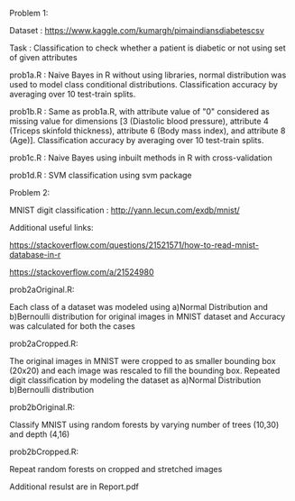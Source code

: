 Problem 1:

Dataset : https://www.kaggle.com/kumargh/pimaindiansdiabetescsv

Task : Classification to check whether a patient is diabetic or not using set of given attributes  
 
prob1a.R : Naive Bayes in R without using libraries, normal distribution was used to model class conditional distributions. Classification accuracy by averaging over 10 test-train splits.

prob1b.R : Same as prob1a.R, with attribute value of "0" considered as missing value for dimensions [3 (Diastolic blood pressure), attribute 4 (Triceps skinfold thickness), attribute 6 (Body mass index), and attribute 8 (Age)]. Classification accuracy by averaging over 10 test-train splits.

prob1c.R : Naive Bayes using inbuilt methods in R with cross-validation

prob1d.R : SVM classification using svm package




Problem 2:

MNIST digit classification : http://yann.lecun.com/exdb/mnist/ 

Additional useful links: 

https://stackoverflow.com/questions/21521571/how-to-read-mnist-database-in-r

https://stackoverflow.com/a/21524980


prob2aOriginal.R:  

Each class of a dataset was modeled using a)Normal Distribution and b)Bernoulli distribution for original images in MNIST dataset and Accuracy was calculated for both the cases


prob2aCropped.R:

The original images in MNIST were cropped to as smaller bounding box (20x20) and each image was rescaled to fill the bounding box. Repeated digit classification by modeling the dataset as a)Normal Distribution b)Bernoulli distribution


prob2bOriginal.R: 
 
Classify MNIST using random forests by varying number of trees (10,30) and depth (4,16)

prob2bCropped.R:

Repeat random forests on cropped and stretched images

 
 Additional resulst are in Report.pdf
